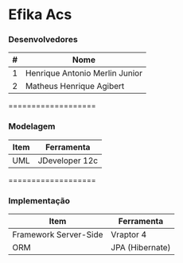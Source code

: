 Efika Acs
===================
### Desenvolvedores
\#| Nome
-------- | ---
1| Henrique Antonio Merlin Junior
2| Matheus Henrique Agibert

===================

### Modelagem
Item     | Ferramenta
-------- | ---
UML| JDeveloper 12c

===================

### Implementação

Item     | Ferramenta
-------- | ---
Framework Server-Side| Vraptor 4
ORM| JPA (Hibernate)
